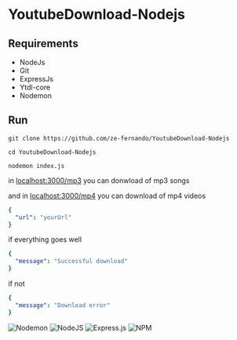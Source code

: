 # YoutubeDownload-Nodejs
## Requirements 
- NodeJs 
- Git
- ExpressJs
- Ytdl-core 
- Nodemon

## Run
`git clone https://github.com/ze-fernando/YoutubeDownload-Nodejs`

`cd YoutubeDownload-Nodejs`

`nodemon index.js`

in [localhost:3000/mp3](localhost:3000/mp3) you can donwload of mp3 songs

and in [localhost:3000/mp4](localhost:3000/mp4) you can download of mp4 videos


```yaml
{
  "url": "yourUrl"
}
``` 
if everything goes well
```yaml
{
  "message": "Successful download"
}
```
if not 
```yaml
{
  "message": "Download error"
}
``` 

![Nodemon](https://img.shields.io/badge/NODEMON-%23323330.svg?style=for-the-badge&logo=nodemon&logoColor=%BBDEAD)  ![NodeJS](https://img.shields.io/badge/node.js-6DA55F?style=for-the-badge&logo=node.js&logoColor=white)
![Express.js](https://img.shields.io/badge/express.js-%23404d59.svg?style=for-the-badge&logo=express&logoColor=%2361DAFB)   ![NPM](https://img.shields.io/badge/NPM-%23CB3837.svg?style=for-the-badge&logo=npm&logoColor=white)
